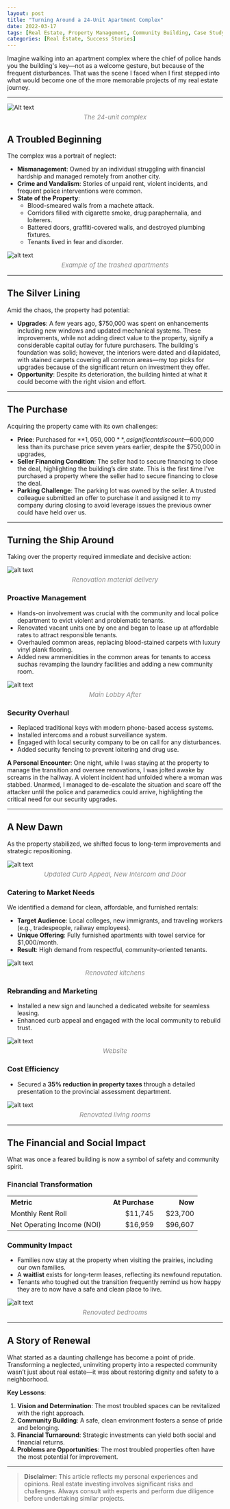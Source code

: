 ```yaml
---
layout: post
title: "Turning Around a 24-Unit Apartment Complex"
date: 2022-03-17
tags: [Real Estate, Property Management, Community Building, Case Study]
categories: [Real Estate, Success Stories]
---
```


Imagine walking into an apartment complex where the chief of police hands you the building's key—not as a welcome gesture, but because of the frequent disturbances. That was the scene I faced when I first stepped into what would become one of the more memorable projects of my real estate journey.

---

![Alt text](/assets/images/24/1.jpg)
<span style="display: block; text-align: center; font-size: 15px; color: #888; margin-top: 5px; font-style: italic;">The 24-unit complex</span>

## A Troubled Beginning

The complex was a portrait of neglect:
- **Mismanagement**: Owned by an individual struggling with financial hardship and managed remotely from another city.
- **Crime and Vandalism**: Stories of unpaid rent, violent incidents, and frequent police interventions were common.
- **State of the Property**: 
  - Blood-smeared walls from a machete attack.
  - Corridors filled with cigarette smoke, drug paraphernalia, and loiterers.
  - Battered doors, graffiti-covered walls, and destroyed plumbing fixtures.
  - Tenants lived in fear and disorder.

![alt text](/assets/images/24/2.jpg)
<span style="display: block; text-align: center; font-size: 15px; color: #888; margin-top: 5px; font-style: italic;">Example of the trashed apartments</span>

---

## The Silver Lining

Amid the chaos, the property had potential:
- **Upgrades**: A few years ago, $750,000 was spent on enhancements including new windows and updated mechanical systems. These improvements, while not adding direct value to the property, signify a considerable capital outlay for future purchasers. The building's foundation was solid; however, the interiors were dated and dilapidated, with stained carpets covering all common areas—my top picks for upgrades because of the significant return on investment they offer.
- **Opportunity**: Despite its deterioration, the building hinted at what it could become with the right vision and effort.

---

## The Purchase

Acquiring the property came with its own challenges:
- **Price**: Purchased for **$1,050,000**, a significant discount—$600,000 less than its purchase price seven years earlier, despite the $750,000 in upgrades, 
- **Seller Financing Condition**: The seller had to secure financing to close the deal, highlighting the building’s dire state. This is the first time I've purchased a property where the seller had to secure financing to close the deal.
- **Parking Challenge**: The parking lot was owned by the seller. A trusted colleague submitted an offer to purchase it and assigned it to my company during closing to avoid leverage issues the previous owner could have held over us.

---

## Turning the Ship Around

Taking over the property required immediate and decisive action:

![alt text](/assets/images/24/10.jpg)
<span style="display: block; text-align: center; font-size: 15px; color: #888; margin-top: 5px; font-style: italic;">Renovation material delivery</span>

### Proactive Management
- Hands-on involvement was crucial with the community and local police department to evict violent and problematic tenants.
- Renovated vacant units one by one and began to lease up at affordable rates to attract responsible tenants.
- Overhauled common areas, replacing blood-stained carpets with luxury vinyl plank flooring.
- Added new ammenidities in the common areas for tenants to access suchas revamping the laundry facilities and adding a new community room.

![alt text](/assets/images/24/5.jpeg)
<span style="display: block; text-align: center; font-size: 15px; color: #888; margin-top: 5px; font-style: italic;">Main Lobby After</span>

### Security Overhaul
- Replaced traditional keys with modern phone-based access systems.
- Installed intercoms and a robust surveillance system.
- Engaged with local security company to be on call for any disturbances.
- Added security fencing to prevent loitering and drug use.

**A Personal Encounter**:
One night, while I was staying at the property to manage the transition and oversee renovations, I was jolted awake by screams in the hallway. A violent incident had unfolded where a woman was stabbed. Unarmed, I managed to de-escalate the situation and scare off the attacker until the police and paramedics could arrive, highlighting the critical need for our security upgrades.

---

## A New Dawn

As the property stabilized, we shifted focus to long-term improvements and strategic repositioning.

![alt text](/assets/images/24/11.jpg)
<span style="display: block; text-align: center; font-size: 15px; color: #888; margin-top: 5px; font-style: italic;">Updated Curb Appeal, New Intercom and Door</span>

### Catering to Market Needs
We identified a demand for clean, affordable, and furnished rentals:
- **Target Audience**: Local colleges, new immigrants, and traveling workers (e.g., tradespeople, railway employees).
- **Unique Offering**: Fully furnished apartments with towel service for $1,000/month.
- **Result**: High demand from respectful, community-oriented tenants.

![alt text](/assets/images/24/8.jpg)
<span style="display: block; text-align: center; font-size: 15px; color: #888; margin-top: 5px; font-style: italic;">Renovated kitchens</span>

### Rebranding and Marketing
- Installed a new sign and launched a dedicated website for seamless leasing.
- Enhanced curb appeal and engaged with the local community to rebuild trust.

![alt text](/assets/images/24/15.jpg)
<span style="display: block; text-align: center; font-size: 15px; color: #888; margin-top: 5px; font-style: italic;">Website</span>

### Cost Efficiency
- Secured a **35% reduction in property taxes** through a detailed presentation to the provincial assessment department.

![alt text](/assets/images/24/7.jpg)
<span style="display: block; text-align: center; font-size: 15px; color: #888; margin-top: 5px; font-style: italic;">Renovated living rooms</span>

---

## The Financial and Social Impact

What was once a feared building is now a symbol of safety and community spirit.

### Financial Transformation

<table style="width:100%; border-spacing: 20px;">
  <tr>
    <th style="text-align: left; padding-right: 20px;">Metric</th>
    <th style="text-align: right; padding-right: 20px;">At Purchase</th>
    <th style="text-align: right;">Now</th>
  </tr>
  <tr>
    <td style="text-align: left; padding-right: 20px;">Monthly Rent Roll</td>
    <td style="text-align: right; padding-right: 20px;">$11,745</td>
    <td style="text-align: right;">$23,700</td>
  </tr>
  <tr>
    <td style="text-align: left; padding-right: 20px;">Net Operating Income (NOI)</td>
    <td style="text-align: right; padding-right: 20px;">$16,959</td>
    <td style="text-align: right;">$96,607</td>
  </tr>
</table>

### Community Impact
- Families now stay at the property when visiting the prairies, including our own families.
- A **waitlist** exists for long-term leases, reflecting its newfound reputation.
- Tenants who toughed out the transition frequently remind us how happy they are to now have a safe and clean place to live.

![alt text](/assets/images/24/3.jpeg)
<span style="display: block; text-align: center; font-size: 15px; color: #888; margin-top: 5px; font-style: italic;">Renovated bedrooms</span>

---

## A Story of Renewal

What started as a daunting challenge has become a point of pride. Transforming a neglected, uninviting property into a respected community wasn’t just about real estate—it was about restoring dignity and safety to a neighborhood.

**Key Lessons**:
1. **Vision and Determination**: The most troubled spaces can be revitalized with the right approach.
2. **Community Building**: A safe, clean environment fosters a sense of pride and belonging.
3. **Financial Turnaround**: Strategic investments can yield both social and financial returns.
4. **Problems are Opportunities**: The most troubled properties often have the most potential for improvement.

---

> **Disclaimer**: This article reflects my personal experiences and opinions. Real estate investing involves significant risks and challenges. Always consult with experts and perform due diligence before undertaking similar projects.
